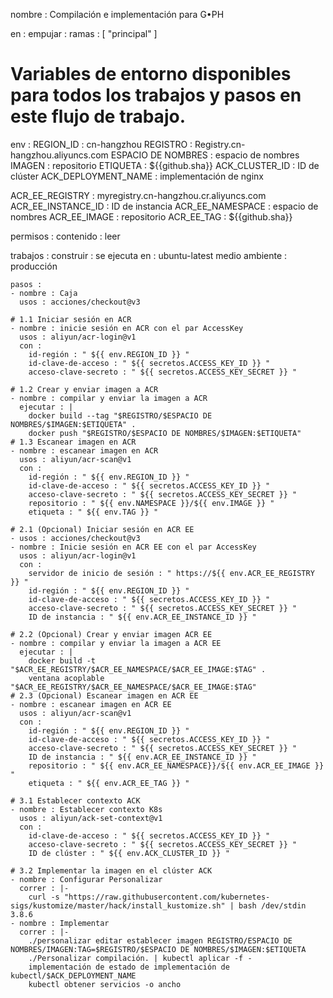 
nombre : Compilación e implementación para G•PH

en :
  empujar :
    ramas : [ "principal" ]

# Variables de entorno disponibles para todos los trabajos y pasos en este flujo de trabajo.
env :
  REGION_ID : cn-hangzhou
  REGISTRO : Registry.cn-hangzhou.aliyuncs.com
  ESPACIO DE NOMBRES : espacio de nombres
  IMAGEN : repositorio
  ETIQUETA : ${{github.sha}}
  ACK_CLUSTER_ID : ID de clúster
  ACK_DEPLOYMENT_NAME : implementación de nginx

  ACR_EE_REGISTRY : myregistry.cn-hangzhou.cr.aliyuncs.com
  ACR_EE_INSTANCE_ID : ID de instancia
  ACR_EE_NAMESPACE : espacio de nombres
  ACR_EE_IMAGE : repositorio
  ACR_EE_TAG : ${{github.sha}}

permisos :
  contenido : leer

trabajos :
  construir :
    se ejecuta en : ubuntu-latest
    medio ambiente : producción

    pasos :
    - nombre : Caja
      usos : acciones/checkout@v3

    # 1.1 Iniciar sesión en ACR
    - nombre : inicie sesión en ACR con el par AccessKey
      usos : aliyun/acr-login@v1
      con :
        id-región : " ${{ env.REGION_ID }} "
        id-clave-de-acceso : " ${{ secretos.ACCESS_KEY_ID }} "
        acceso-clave-secreto : " ${{ secretos.ACCESS_KEY_SECRET }} "

    # 1.2 Crear y enviar imagen a ACR
    - nombre : compilar y enviar la imagen a ACR
      ejecutar : |
        docker build --tag "$REGISTRO/$ESPACIO DE NOMBRES/$IMAGEN:$ETIQUETA" .
        docker push "$REGISTRO/$ESPACIO DE NOMBRES/$IMAGEN:$ETIQUETA"
    # 1.3 Escanear imagen en ACR
    - nombre : escanear imagen en ACR
      usos : aliyun/acr-scan@v1
      con :
        id-región : " ${{ env.REGION_ID }} "
        id-clave-de-acceso : " ${{ secretos.ACCESS_KEY_ID }} "
        acceso-clave-secreto : " ${{ secretos.ACCESS_KEY_SECRET }} "
        repositorio : " ${{ env.NAMESPACE }}/${{ env.IMAGE }} "
        etiqueta : " ${{ env.TAG }} "

    # 2.1 (Opcional) Iniciar sesión en ACR EE
    - usos : acciones/checkout@v3
    - nombre : Inicie sesión en ACR EE con el par AccessKey
      usos : aliyun/acr-login@v1
      con :
        servidor de inicio de sesión : " https://${{ env.ACR_EE_REGISTRY }} "
        id-región : " ${{ env.REGION_ID }} "
        id-clave-de-acceso : " ${{ secretos.ACCESS_KEY_ID }} "
        acceso-clave-secreto : " ${{ secretos.ACCESS_KEY_SECRET }} "
        ID de instancia : " ${{ env.ACR_EE_INSTANCE_ID }} "

    # 2.2 (Opcional) Crear y enviar imagen ACR EE
    - nombre : compilar y enviar la imagen a ACR EE
      ejecutar : |
        docker build -t "$ACR_EE_REGISTRY/$ACR_EE_NAMESPACE/$ACR_EE_IMAGE:$TAG" .
        ventana acoplable "$ACR_EE_REGISTRY/$ACR_EE_NAMESPACE/$ACR_EE_IMAGE:$TAG"
    # 2.3 (Opcional) Escanear imagen en ACR EE
    - nombre : escanear imagen en ACR EE
      usos : aliyun/acr-scan@v1
      con :
        id-región : " ${{ env.REGION_ID }} "
        id-clave-de-acceso : " ${{ secretos.ACCESS_KEY_ID }} "
        acceso-clave-secreto : " ${{ secretos.ACCESS_KEY_SECRET }} "
        ID de instancia : " ${{ env.ACR_EE_INSTANCE_ID }} "
        repositorio : " ${{ env.ACR_EE_NAMESPACE}}/${{ env.ACR_EE_IMAGE }} "
        etiqueta : " ${{ env.ACR_EE_TAG }} "

    # 3.1 Establecer contexto ACK
    - nombre : Establecer contexto K8s
      usos : aliyun/ack-set-context@v1
      con :
        id-clave-de-acceso : " ${{ secretos.ACCESS_KEY_ID }} "
        acceso-clave-secreto : " ${{ secretos.ACCESS_KEY_SECRET }} "
        ID de clúster : " ${{ env.ACK_CLUSTER_ID }} "

    # 3.2 Implementar la imagen en el clúster ACK
    - nombre : Configurar Personalizar
      correr : |-
        curl -s "https://raw.githubusercontent.com/kubernetes-sigs/kustomize/master/hack/install_kustomize.sh" | bash /dev/stdin 3.8.6
    - nombre : Implementar
      correr : |-
        ./personalizar editar establecer imagen REGISTRO/ESPACIO DE NOMBRES/IMAGEN:TAG=$REGISTRO/$ESPACIO DE NOMBRES/$IMAGEN:$ETIQUETA
        ./Personalizar compilación. | kubectl aplicar -f -
        implementación de estado de implementación de kubectl/$ACK_DEPLOYMENT_NAME
        kubectl obtener servicios -o ancho
